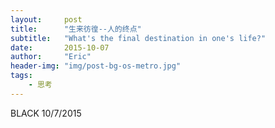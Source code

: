 ```yaml
---
layout:     post
title:      "生来彷徨--人的终点"
subtitle:   "What's the final destination in one's life?"
date:       2015-10-07
author:     "Eric"
header-img: "img/post-bg-os-metro.jpg"
tags:
    - 思考
---
```

BLACK 10/7/2015










